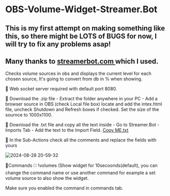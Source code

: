 # OBS-Volume-Widget-Streamer.Bot

## This is my first attempt on making something like this, so there might be LOTS of BUGS for now, I will try to fix any problems asap!
## Many thanks to [streamerbot.com ](https://streamer.bot/) which I used.

Checks volume sources in obs and displays the current level for each chosen source, It's going to convert from db in % when showing.

🔘 Web socket server required with default port 8080.                                      

🔘 Download the .zip file - Extract the folder anywhere in your PC - Add a browser source in OBS (check Local file box) locate and add the intex.html file, uncheck Shutdown and Refresh boxes if checked.
Set the size of the sournce to 1000x1100.                     

🔘 Download the .txt file and copy all the text inside - Go to Streamer.Bot - Imports Tab - Add the text to the Import Field.
[Copy ME.txt](https://github.com/user-attachments/files/16788670/Copy.ME.txt)

🔘 In the Sub-Actions check all the comments and replace the fields with yours
  
![2024-08-28 20-59-32](https://github.com/user-attachments/assets/a1aec0e6-3fe6-4943-b0ea-4c48c39902b4)
 
🔘Commands  ◻️ !volumes (Show widget for 10secoonds(default), you can change the command name or use another command for example a set volume source to also show the widget.

Make sure you enabled the command in commands tab.
